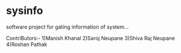 # sysinfo
software project for gating information of system...

ContriButors:-
    1)Manish Khanal
    2)Saroj Neupane
    3)Shiva Raj Neupane
    4)Roshan Pathak
